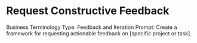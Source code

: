 # Request Constructive Feedback

Business Terminology Type: Feedback and Iteration
Prompt: Create a framework for requesting actionable feedback on [specific project or task].